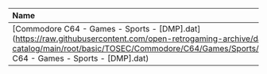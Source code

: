 |Name|Size|
|:---|---:|
|[Commodore C64 - Games - Sports - [DMP].dat](https://raw.githubusercontent.com/open-retrogaming-archive/dat-catalog/main/root/basic/TOSEC/Commodore/C64/Games/Sports/[DMP]/Commodore C64 - Games - Sports - [DMP].dat)|4716|
